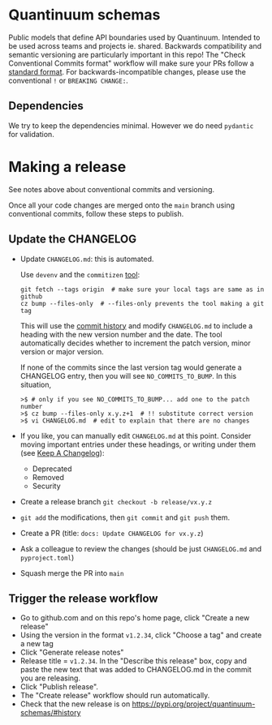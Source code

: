 # Quantinuum schemas

Public models that define API boundaries used by Quantinuum.  Intended to be
used across teams and projects ie. shared. Backwards compatibility and semantic
versioning are particularly important in this repo!  The "Check Conventional
Commits format" workflow will make sure your PRs follow a [standard
format](https://www.conventionalcommits.org/en/v1.0.0/). For
backwards-incompatible changes, please use the conventional `!` or `BREAKING
CHANGE:`.

## Dependencies

We try to keep the dependencies minimal. However we do need `pydantic` for
validation.

# Making a release

See notes above about conventional commits and versioning.

Once all your code changes are merged onto the `main` branch using conventional
commits, follow these steps to publish.

## Update the CHANGELOG

- Update `CHANGELOG.md`: this is automated.

  Use `devenv` and the `commitizen`
  [tool](https://commitizen-tools.github.io/commitizen/):
  ```
  git fetch --tags origin  # make sure your local tags are same as in github
  cz bump --files-only  # --files-only prevents the tool making a git tag
  ```
  This will use the [commit history](https://www.conventionalcommits.org/) and
  modify `CHANGELOG.md` to include a heading with the new version number and the
  date. The tool automatically decides whether to increment the patch version,
  minor version or major version.

  If none of the commits since the last version tag would generate a CHANGELOG
  entry, then you will see `NO_COMMITS_TO_BUMP`. In this situation,

  ```shell
  >$ # only if you see NO_COMMITS_TO_BUMP... add one to the patch number
  >$ cz bump --files-only x.y.z+1  # !! substitute correct version
  >$ vi CHANGELOG.md  # edit to explain that there are no changes
  ```

- If you like, you can manually edit `CHANGELOG.md` at this point. Consider
  moving important entries under these headings, or writing under them (see
  [Keep A Changelog](https://keepachangelog.com/en/1.1.0/#how)):
  - Deprecated
  - Removed
  - Security
- Create a release branch `git checkout -b release/vx.y.z`
- `git add` the modifications, then `git commit` and `git push` them.
- Create a PR (title: `docs: Update CHANGELOG for vx.y.z`)
- Ask a colleague to review the changes (should be just `CHANGELOG.md` and
  `pyproject.toml`)
- Squash merge the PR into `main`

## Trigger the release workflow

- Go to github.com and on this repo's home page, click "Create a new release"
- Using the version in the format `v1.2.34`, click "Choose a tag" and create a
  new tag
- Click "Generate release notes"
- Release title = `v1.2.34`. In the "Describe this release" box, copy and paste
  the new text that was added to CHANGELOG.md in the commit you are releasing.
- Click "Publish release".
- The "Create release" workflow should run automatically.
- Check that the new release is on
  https://pypi.org/project/quantinuum-schemas/#history
